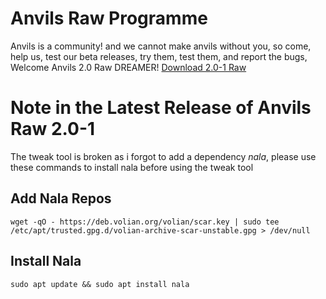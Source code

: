 # Anvils Raw Programme
Anvils is a community! and we cannot make anvils without you, so come, help us, test our beta releases, try them, test them, and report the bugs, Welcome Anvils 2.0 Raw DREAMER!
[Download 2.0-1 Raw](https://drive.google.com/file/d/1qy8uc82xfh3gdpTyM1uN-KLNve4feuEb/view?usp=sharing)

# Note in the Latest Release of Anvils Raw 2.0-1
The tweak tool is broken as i forgot to add a dependency *nala*, please use these commands to install nala before using the tweak tool

## Add Nala Repos
```echo "deb https://deb.volian.org/volian/ scar main" | sudo tee /etc/apt/sources.list.d/volian-archive-scar-unstable.list
wget -qO - https://deb.volian.org/volian/scar.key | sudo tee /etc/apt/trusted.gpg.d/volian-archive-scar-unstable.gpg > /dev/null
```

## Install Nala
`
sudo apt update && sudo apt install nala
`
